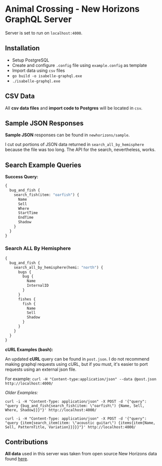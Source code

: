 # Animal Crossing - New Horizons GraphQL Server

Server is set to run on `localhost:4000`.

## Installation

* Setup PostgreSQL
* Create and configure `.config` file using `example.config` as template
* Import data using `csv` files
* `go build -o isabelle-graphql.exe`
* `./isabelle-graphql.exe`

## CSV Data

All **csv data files** and **import code to Postgres** will be located in `csv`.

## Sample JSON Responses

**Sample JSON** responses can be found in `newhorizons/sample`.

I cut out portions of JSON data returned in `search_all_by_hemisphere` because the file was too long. The API for the search, nevertheless, works.

## Search Example Queries

**Success Query:**

```graphql
{
  bug_and_fish {
    search_fish(item: "oarfish") {
      Name
      Sell
      Where
      StartTime
      EndTime
      Shadow
    }
  }
}
```

### Search ALL By Hemisphere

```graphql
{
  bug_and_fish {
    search_all_by_hemisphere(hemi: "north") {
      bugs {
        bug {
          Name
          InternalID
        }
      }
      fishes {
        fish {
          Name
          Sell
          Shadow
        }
      }
    }
  }
}
```

**cURL Examples (bash):**

An updated **cURL** query can be found in `post.json`. I do not recommend making graphql requests using cURL, but if you must, it's easier to port requests using an external json file.

For example: `curl -H "Content-type:application/json" --data @post.json http://localhost:4000/`

_Older Examples:_

`curl -i -H "Content-Type: application/json" -X POST -d '{"query": "query {bug_and_fish{search_fish(item: \"oarfish\") {Name, Sell, Where, Shadow}}}"}' http://localhost:4000/`

`curl -i -H "Content-Type: application/json" -X POST -d '{"query": "query {item{search_item(item: \"acoustic guitar\") {items{item{Name, Sell, PatternTitle, Variation}}}}}"}' http://localhost:4000/`

## Contributions

**All data** used in this server was taken from open source New Horizons data found [here](https://docs.google.com/spreadsheets/d/13d_LAJPlxMa_DubPTuirkIV4DERBMXbrWQsmSh8ReK4/).
